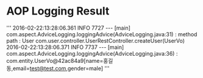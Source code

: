 # AOP Logging Result
'''
2016-02-22:13:28:06.361 INFO  7727 --- [main] com.aspect.AdviceLogging.loggingAdvice(AdviceLogging.java:31) : method path : User com.user.controller.UserRestController.createUser(UserVo) 
2016-02-22:13:28:06.371 INFO  7737 --- [main] com.aspect.AdviceLogging.loggingAdvice(AdviceLogging.java:36) : com.entity.UserVo@42ac84a9[name=홍길동,email=test@test.com,gender=male] 
'''